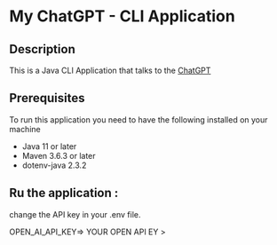 # My ChatGPT - CLI Application

## Description

This is a Java CLI Application that talks to the [ChatGPT](https://chat.openai.com/auth/login)

## Prerequisites

To run this application you need to have the following installed on your machine

- Java 11 or later
- Maven 3.6.3 or later
- dotenv-java 2.3.2

## Ru the application :
change the API key in your .env file.

OPEN_AI_API_KEY=> YOUR OPEN API EY >

